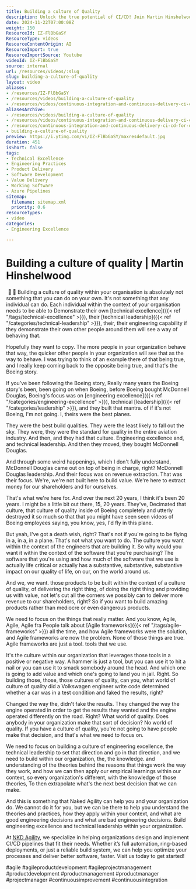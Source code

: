 ```yaml
---
title: Building a culture of Quality
description: Unlock the true potential of CI/CD! Join Martin Hinshelwood as he reveals best practices for Continuous Integration and Delivery to enhance quality and speed.
date: 2024-11-22T07:00:08Z
weight: 150
ResourceId: IZ-FlBbGaSY
ResourceType: videos
ResourceContentOrigin: AI
ResourceImport: true
ResourceImportSource: Youtube
videoId: IZ-FlBbGaSY
source: internal
url: /resources/videos/:slug
slug: building-a-culture-of-quality
layout: video
aliases:
- /resources/IZ-FlBbGaSY
- /resources/videos/building-a-culture-of-quality
- /resources/videos/continuous-integration-and-continuous-delivery-ci-cd-for-quality
aliasesArchive:
- /resources/videos/building-a-culture-of-quality
- /resources/videos/continuous-integration-and-continuous-delivery-ci-cd-for-quality
- /resources/continuous-integration-and-continuous-delivery-ci-cd-for-quality
- building-a-culture-of-quality
preview: https://i.ytimg.com/vi/IZ-FlBbGaSY/maxresdefault.jpg
duration: 451
isShort: false
tags:
- Technical Excellence
- Engineering Practices
- Product Delivery
- Software Development
- Value Delivery
- Working Software
- Azure Pipelines
sitemap:
  filename: sitemap.xml
  priority: 0.6
resourceTypes:
- video
categories:
- Engineering Excellence

---
```

# Building a culture of quality | Martin Hinshelwood  

  📍  📍 Building a culture of quality within your organisation is absolutely not something that you can do on your own. It's not something that any individual can do.  Each individual within the context of your organisation needs to be able to  Demonstrate their own  [technical excellence]({{< ref "/tags/technical-excellence" >}}), their [technical leadership]({{< ref "/categories/technical-leadership" >}}), their, their engineering capability if they demonstrate their own  other people around them will see a way of behaving  that.

Hopefully they want to copy. The more people in your organization behave that way, the quicker other people in your organization will see that as the way to behave. I was trying to think of an example there of  that being true, and I really keep coming back to the opposite being true,  and that's the Boeing story.

If you've been following the Boeing story, Really  many years the Boeing story's been, been going on when Boeing,  before Boeing bought McDonnell Douglas, Boeing's focus was on [engineering excellence]({{< ref "/categories/engineering-excellence" >}}), technical [leadership]({{< ref "/categories/leadership" >}}), and they built that mantra. of if it's not Boeing, I'm not going. I, theirs were the best planes.

They were the best build qualities. They were the least likely to fall out the sky. They were, they were the standard for quality in the entire aviation industry.  And then, and they had that culture. Engineering excellence and, and technical leadership.  And then they moved, they bought McDonnell Douglas.

And through some weird happenings, which I don't fully understand, McDonnell  Douglas came out on top of being in charge, right? McDonnell Douglas leadership. And their focus was on revenue extraction.  That was their focus. We're, we're not built here to build value. We're here to extract money for our shareholders and for ourselves.

That's what we're here for. And over the next 20 years, I think it's been 20 years. I might be a little bit out there, 15, 20 years. They've,  Decimated that culture, that culture of quality inside of Boeing completely and utterly destroyed it so much so that that you might have seen seen videos of Boeing employees saying, you know, yes, I'd fly in this plane.

But yeah, I've got a death wish, right? That's not if you're going to be flying in a, in a, in a plane. That's not what you want to do. The culture you want within the context of the engineers that are building it. So why would you want it within the context of the software that you're purchasing? The software that you're using and how much of the software that we use is actually life critical or actually has a substantive, substantive, substantive  impact on our quality of life, on our, on the world around us.

And we, we want. those products to be built within the context of a culture of quality, of delivering the right thing, of doing the right thing and providing us with value, not  let's cut all the corners we possibly can to deliver more revenue to our shareholders, right? So if you want to build amazing products rather than mediocre or even dangerous products.

We need to focus on the things that really matter. And you know, Agile, Agile, Agile fra People talk about [Agile frameworks]({{< ref "/tags/agile-frameworks" >}}) all the time, and how Agile frameworks were the solution, and Agile frameworks are now the problem. None of those things are true.  Agile frameworks are just a tool. tools that we use.

It's the culture within our organization that leverages those tools in a positive or negative way. A hammer is just a tool, but you can use it to hit a nail or you can use it to smack somebody around the head. And which one is going to add value and which one's going to land you in jail. Right. So building those, those, those cultures of quality, can you,  what world of culture of quality did a Volkswagen engineer write code  determined whether a car was in a test condition and faked the results, right?

Changed the way the, didn't fake the results. They changed the way the engine operated in order to get the results they wanted and the engine operated differently on the road. Right? What world of quality.  Does anybody in your organization make that sort of decision? No world of quality. If you have a culture of quality, you're not going to have people make that decision, and that's what we need to focus on.

We need to focus on building a culture of engineering excellence, the technical leadership to set that direction and go in that direction, and we need to build within our organization, the, the knowledge. and understanding of the theories behind the reasons that things work the way they work,  and how we can then apply our empirical learnings within our context, so every organization's different,  with the knowledge of those theories, To then extrapolate what's the next best decision that we can make.

And this is something that Naked Agility can help  you and your organization do. We cannot do it for you, but we can be there to help you understand the theories and practices, how they apply within your context, and what are good engineering decisions and what are bad engineering decisions.  Build engineering excellence and technical leadership within your organization.

At [NKD Agility](https://www.nkdagility.com), we specialize in helping organizations design and implement CI/CD pipelines that fit their needs. Whether it’s full automation, ring-based deployments, or just a reliable build system, we can help you optimize your processes and deliver better software, faster. Visit us today to get started!  

#agile #agileproductdevelopment #agileprojectmanagement #productdevelopment #productmanagement #productmanager #projectmanager #continuousimprovement #continuousintegration
